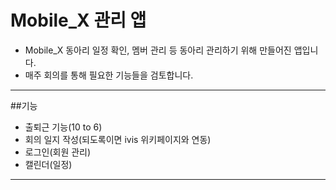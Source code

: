 # Mobile_X 관리 앱
* Mobile_X 동아리 일정 확인, 멤버 관리 등 동아리 관리하기 위해 만들어진 앱입니다.
* 매주 회의를 통해 필요한 기능들을 검토합니다.
---
##기능
* 출퇴근 기능(10 to 6)
* 회의 일지 작성(되도록이면 ivis 위키페이지와 연동)
* 로그인(회원 관리)
* 캘린더(일정)
---

